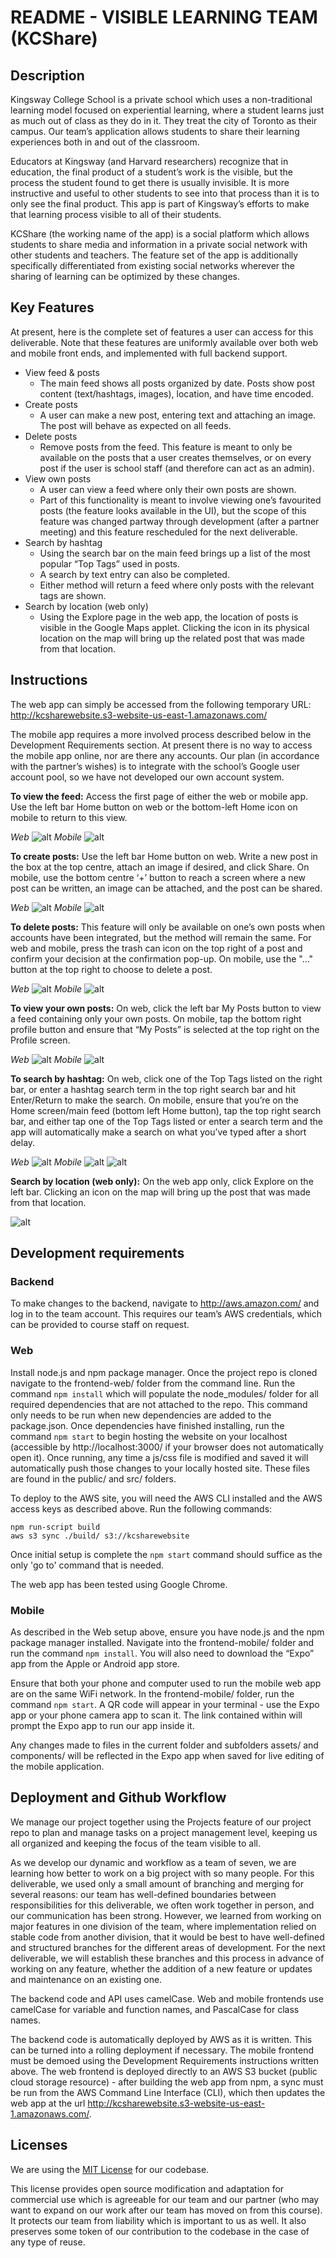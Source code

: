 # README - VISIBLE LEARNING TEAM (KCShare)

## Description

Kingsway College School is a private school which uses a non-traditional learning model focused on experiential learning, where a student learns just as much out of class as they do in it. They treat the city of Toronto as their campus. Our team’s application allows students to share their learning experiences both in and out of the classroom.

Educators at Kingsway (and Harvard researchers) recognize that in education, the final product of a student’s work is the visible, but the process the student found to get there is usually invisible. It is more instructive and useful to other students to see into that process than it is to only see the final product. This app is part of Kingsway’s efforts to make that learning process visible to all of their students.

KCShare (the working name of the app) is a social platform which allows students to share media and information in a private social network with other students and teachers. The feature set of the app is additionally specifically differentiated from existing social networks wherever the sharing of learning can be optimized by these changes.

## Key Features

At present, here is the complete set of features a user can access for this deliverable. Note that these features are uniformly available over both web and mobile front ends, and implemented with full backend support.

- View feed & posts
    - The main feed shows all posts organized by date. Posts show post content (text/hashtags, images), location, and have time encoded.
- Create posts
    - A user can make a new post, entering text and attaching an image. The post will behave as expected on all feeds.
- Delete posts
    - Remove posts from the feed. This feature is meant to only be available on the posts that a user creates themselves, or on every post if the user is school staff (and therefore can act as an admin).
- View own posts
    - A user can view a feed where only their own posts are shown.
    - Part of this functionality is meant to involve viewing one’s favourited posts (the feature looks available in the UI), but the scope of this feature was changed partway through development (after a partner meeting) and this feature rescheduled for the next deliverable.
- Search by hashtag
    - Using the search bar on the main feed brings up a list of the most popular “Top Tags” used in posts.
    - A search by text entry can also be completed.
    - Either method will return a feed where only posts with the relevant tags are shown.
- Search by location (web only)
    - Using the Explore page in the web app, the location of posts is visible in the Google Maps applet. Clicking the icon in its physical location on the map will bring up the related post that was made from that location.

## Instructions

The web app can simply be accessed from the following temporary URL:
http://kcsharewebsite.s3-website-us-east-1.amazonaws.com/

The mobile app requires a more involved process described below in the Development Requirements section. At present there is no way to access the mobile app online, nor are there any accounts. Our plan (in accordance with the partner’s wishes) is to integrate with the school’s Google user account pool, so we have not developed our own account system.

**To view the feed:** Access the first page of either the web or mobile app. Use the left bar Home button on web or the bottom-left Home icon on mobile to return to this view.

*Web* ![alt ](web-feed.png "Web feed") *Mobile* ![alt ](mobile-feed.png "Mobile feed")

**To create posts:** Use the left bar Home button on web. Write a new post in the box at the top centre, attach an image if desired, and click Share. On mobile, use the bottom centre ‘+’ button to reach a screen where a new post can be written, an image can be attached, and the post can be shared.

*Web* ![alt ](web-makepost.png "Web create post") *Mobile* ![alt ](mobile-makepost.png "Mobile create post")

**To delete posts:** This feature will only be available on one’s own posts when accounts have been integrated, but the method will remain the same. For web and mobile, press the trash can icon on the top right of a post and confirm your decision at the confirmation pop-up. On mobile, use the "..." button at the top right to choose to delete a post.

*Web* ![alt ](web-delete.png "Web delete post") *Mobile* ![alt ](mobile-delete.png "Mobile delete post")

**To view your own posts:** On web, click the left bar My Posts button to view a feed containing only your own posts. On mobile, tap the bottom right profile button and ensure that “My Posts” is selected at the top right on the Profile screen.

*Web* ![alt ](web-myposts.png "Web view own posts") *Mobile* ![alt ](mobile-myposts.png "Mobile view own posts")

**To search by hashtag:** On web, click one of the Top Tags listed on the right bar, or enter a hashtag search term in the top right search bar and hit Enter/Return to make the search. On mobile, ensure that you’re on the Home screen/main feed (bottom left Home button), tap the top right search bar, and either tap one of the Top Tags listed or enter a search term and the app will automatically make a search on what you’ve typed after a short delay.

*Web* ![alt ](web-search.png "Web search") *Mobile* ![alt ](mobile-search0.png "Mobile search 1") ![alt ](mobile-search1.png "Mobile search 2")

**Search by location (web only):**  On the web app only, click Explore on the left bar. Clicking an icon on the map will bring up the post that was made from that location.

![alt ](web-location.png "Web explore by location")

## Development requirements

### Backend
To make changes to the backend, navigate to http://aws.amazon.com/ and log in to the team account. This requires our team’s AWS credentials, which can be provided to course staff on request.

### Web
Install node.js and npm package manager. Once the project repo is cloned navigate to the frontend-web/ folder from the command line. Run the command `npm install` which will populate the node_modules/ folder for all required dependencies that are not attached to the repo. This command only needs to be run when new dependencies are added to the package.json. Once dependencies have finished installing, run the command `npm start` to begin hosting the website on your localhost (accessible by http://localhost:3000/ if your browser does not automatically open it). Once running, any time a js/css file is modified and saved it will automatically push those changes to your locally hosted site. These files are found in the public/ and src/ folders.

To deploy to the AWS site, you will need the AWS CLI installed and the AWS access keys as described above. Run the following commands:
```
npm run-script build
aws s3 sync ./build/ s3://kcsharewebsite
```

Once initial setup is complete the `npm start` command should suffice as the only 'go to' command that is needed.

The web app has been tested using Google Chrome.

### Mobile  
As described in the Web setup above, ensure you have node.js and the npm package manager installed. Navigate into the frontend-mobile/ folder and run the command `npm install`. You will also need to download the “Expo” app from the Apple or Android app store. 

Ensure that both your phone and computer used to run the mobile web app are on the same WiFi network. In the frontend-mobile/ folder, run the command `npm start`. A QR code will appear in your terminal - use the Expo app or your phone camera app to scan it. The link contained within will prompt the Expo app to run our app inside it.

Any changes made to files in the current folder and subfolders assets/ and components/ will be reflected in the Expo app when saved for live editing of the mobile application.

## Deployment and Github Workflow

We manage our project together using the Projects feature of our project repo to plan and manage tasks on a project management level, keeping us all organized and keeping the focus of the team visible to all.

As we develop our dynamic and workflow as a team of seven, we are learning how better to work on a big project with so many people. For this deliverable, we used only a small amount of branching and merging for several reasons: our team has well-defined boundaries between responsibilities for this deliverable, we often work together in person, and our communication has been strong. However, we learned from working on major features in one division of the team, where implementation relied on stable code from another division, that it would be best to have well-defined and structured branches for the different areas of development. For the next deliverable, we will establish these branches and this process in advance of working on any feature, whether the addition of a new feature or updates and maintenance on an existing one.

The backend code and API uses camelCase. Web and mobile frontends use camelCase for variable and function names, and PascalCase for class names.

The backend code is automatically deployed by AWS as it is written. This can be turned into a rolling deployment if necessary. The mobile frontend must be demoed using the Development Requirements instructions written above. The web frontend is deployed directly to an AWS S3 bucket (public cloud storage resource) - after building the web app from npm, a sync must be run from the AWS Command Line Interface (CLI), which then updates the web app at the url http://kcsharewebsite.s3-website-us-east-1.amazonaws.com/.

## Licenses

We are using the [MIT License](https://choosealicense.com/licenses/mit/) for our codebase.

This license provides open source modification and adaptation for commercial use which is agreeable for our team and our partner (who may want to expand on our work after our team has moved on from this course). It protects our team from liability which is important to us as well. It also preserves some token of our contribution to the codebase in the case of any type of reuse.
